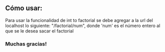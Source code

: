 ## Cómo usar:
Para usar la funcionalidad de int to factorial se debe agregar a la url del localhost lo siguiente: "/factorial/num", donde 'num' es el número entero al que se le desea sacar el factorial

### Muchas gracias!

